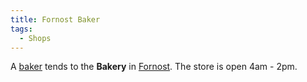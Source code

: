 ```yaml
---
title: Fornost Baker
tags:
  - Shops
---
```

A [baker](baker "wikilink") tends to the **Bakery** in
[Fornost](Fornost "wikilink"). The store is open 4am - 2pm.
